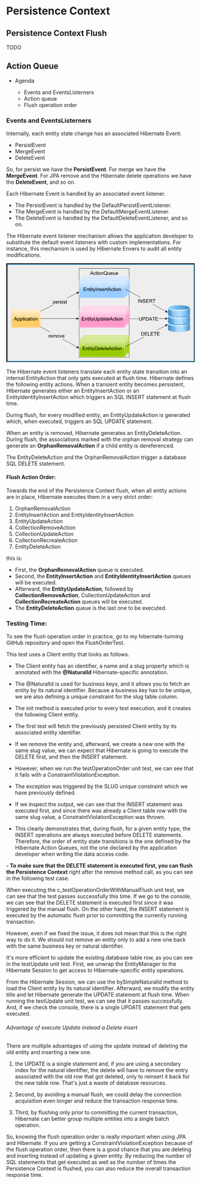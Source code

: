 # Persistence Context


## Persistence Context Flush

TODO


## Action Queue

- Agenda
	
	- Events and EventsListerners
	- Action queue
	- Flush operation order



### Events and EventsListerners

Internally, each entity state change has an associated Hibernate Event:

- PersistEvent
- MergeEvent
- DeleteEvent

So, for persist we have the **PersistEvent**. For merge we have the **MergeEvent**. For JPA remove and the Hibernate delete operations we have the **DeleteEvent**, and so on.

Each Hibernate Event is handled by an associated event listener.

* The PersistEvent is handled by the DefaultPersistEventListener.
* The MergeEvent is handled by the DefaultMergeEventListener.
* The DeleteEvent is handled by the DefaultDeleteEventListener, and so on.


The Hibernate event listener mechanism allows the application developer to substitute the default event listeners with custom implementations.
For instance, this mechanism is used by Hibernate Envers to audit all entity modifications.


![events-and-the-action-queue.png](imgs/events-and-the-action-queue.png)

The Hibernate event listeners translate each entity state transition into an internal EntityAction that only gets executed at flush time.
Hibernate defines the following entity actions. When a transient entity becomes persistent, Hibernate generates either an EntitylnsertAction or an EntityldentitylnsertAction which triggers an SQL INSERT statement at flush time.

During flush, for every modified entity, an EntityUpdateAction is
generated which, when executed, triggers an SQL UPDATE statement.

When an entity is removed, Hibernate generates an EntityDeleteAction.
During flush, the associations marked with the orphan removal strategy can generate an **OrphanRemovalAction** if a child entity is dereferenced.

The EntityDeleteAction and the OrphanRemovalAction trigger a database SQL DELETE statement.


#### Flush Action Order:

Towards the end of the Persistence Context flush, when all entity
actions are in place, Hibernate executes them in a very strict order:


1. OrphanRemovalAction
2. EntityInsertAction and EntityIdentityInsertAction
3. EntityUpdateAction
4. CollectionRemoveAction
5. CollectionUpdateAction
6. CollectionRecreateAction
7. EntityDeleteAction

this is:
- First, the **OrphanRemovalAction** queue is executed. 
- Second, the **EntitylnsertAction** and **EntityldentitylnsertAction** queues will be executed.
- Afterward, the **EntityUpdateAction**, followed by **CollectionRemoveAction**, CollectionUpdateAction and **CollectionRecreateAction** queues will be executed.
-  The **EntityDeleteAction** queue is the last one to be executed.


### Testing Time:

To see the flush operation order in
practice, go to my hibernate-tunning GitHub repository and open the FlushOrderTest.


This test uses a Client entity that looks as follows.

- The Client entity has an identifier, a name and a slug property which is annotated with the **@NaturalId** Hibernate-specific annotation.

- The @NaturalId is used for business keys, and it allows you to fetch an entity by its natural identifier. Because a business key has to be unique, we are also defining a unique constraint for the slug table column.

- The init method is executed prior to every test execution, and it creates the following Client entity.

- The first test will fetch the previously persisted Client entity by its associated entity identifier.

- If we remove the entity and, afterward, we create a new one with the same slug value, we can expect that Hibernate is going to execute the DELETE first, and then the INSERT statement.

- However, when we run the testOperationOrder unit test, we can see that it fails with a ConstraintViolationException.

- The exception was triggered by the SLUG unique constraint which we have previously defined.

- If we inspect the output, we can see that the INSERT statement was executed first, and since there was already a Client table row with the same slug value, a ConstraintViolationException was thrown.

- This clearly demonstrates that, during flush, for a given entity type, the INSERT operations are always executed before DELETE statements. Therefore, the order of entity state transitions is the one defined by the Hibernate Action Queues, not the one declared by the application developer when writing the data access code.
 
**- To make sure that the DELETE statement is executed first, you can flush the Persistence Context** right after the remove method call, as you can see in the following test case.

When executing the c_testOperationOrderWithManualFlush unit test, we can see that the test passes successfully this time. If we go to the console, we can see that the DELETE statement is executed first since it was triggered by the manual flush. On the other hand, the INSERT statement is executed by the automatic
flush prior to committing the currently running transaction.

However, even if we fixed the issue, it does not mean that this is the right way to do it. We should not remove an entity only to add a new one back with the same business key or natural identifier.

It's more efficient to update the existing database table row, as you can see in the testUpdate unit test.  First, we unwrap the EntityManager to the Hibernate Session to get access to Hibernate-specific entity operations.

From the Hibernate Session, we can use the bySimpleNaturalld method to load the Client entity by its natural identifier. Afterward, we modify the entity title and let Hibernate generate the UPDATE statement at flush time. 
When running the testUpdate unit test, we can see that it passes successfully. And, if we check the console, there is a single UPDATE statement that gets executed.



###### Advantage of execute Update instead a Delete insert

There are multiple advantages of using the update instead of deleting the old entity and inserting a new one. 

1. the UPDATE is a single statement and, if you are using a secondary index for the natural identifier, the delete will have to remove the entry associated with the old row that got deleted, only to reinsert it back for the new table row. That's just a waste of database resources.

2. Second, by avoiding a manual flush, we could delay the connection acquisition even longer and reduce the transaction response time.

3. Third, by flushing only prior to committing the current transaction, Hibernate can better group multiple entities into a single batch operation. 


So, knowing the flush operation order is really important when using JPA and Hibernate. If you are getting a ConstraintViolationException because of the flush operation order, then there is a good chance that you are deleting and inserting instead of updating a given entity. By reducing the number of SQL statements that get executed as well as the number of times the Persistence Context is flushed, you can also reduce the overall
transaction response time.


